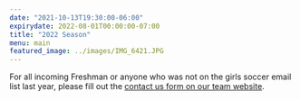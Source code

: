 ```yaml
---
date: "2021-10-13T19:30:00-06:00"
expirydate: 2022-08-01T00:00:00-07:00
title: "2022 Season"
menu: main
featured_image: ../images/IMG_6421.JPG
---
```


For all incoming Freshman or anyone who was not on the girls soccer email list
last year, please fill out the [contact us form on our team website][1].

[1]: /about/
